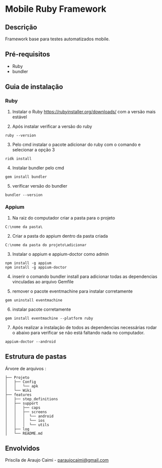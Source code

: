 # Mobile Ruby Framework 

## Descrição

Framework base para testes automatizados mobile.

## Pré-requisitos

- Ruby
- bundler

## Guia de instalação

### Ruby 

1. Instalar o Ruby https://rubyinstaller.org/downloads/ com a versão mais estável 

2. Após instalar verificar a versão do ruby 

```
ruby --version
```
3. Pelo cmd instalar o pacote adicionar do ruby com o comando e selecionar a opção 3 

```
ridk install
``` 

4. Instalar bundler pelo cmd 

```
gem install bundler
``` 

5. verificar versão do bundler 

```
bundler --version
```

### Appium 

1. Na raiz do computador criar a pasta para o projeto 
```
C:\nome da pasta\
```
2. Criar a pasta do appium dentro da pasta criada
```
C:\nome da pasta do projeto\adicionar
```
3. Instalar o appium e appium-doctor como admin 
```
npm install -g appium
npm install -g appium-doctor 
```
4. inserir o comando bundler install para adicionar todas as dependencias vinculadas ao arquivo Gemfile

5. remover o pacote eventmachine para instalar corretamente 
```
gem uninstall eventmachine
```
6. instalar pacote corretamente
```
gem install eventmachine --platform ruby
```
7. Após realizar a instalação de todos as dependencias necessárias rodar o abaixo para verificar se não está faltando nada no computador.

``` 
appium-doctor --android
```

## Estrutura de pastas 

Árvore de arquivos :
```
├── Projeto
│   ├── Config
│   │   └── apk
│   └── Wiki
├── features
│   ├── step_definitions
│   ├── support
│   │   ├── caps
│   │   ├── screens
│   │   │  └── android
│   │   │  └── ios
│   │   │  └── utils
│   ├── log
│   └── README.md
```

## Envolvidos

Priscila de Araujo Caimi - paraujocaimi@gmail.com


